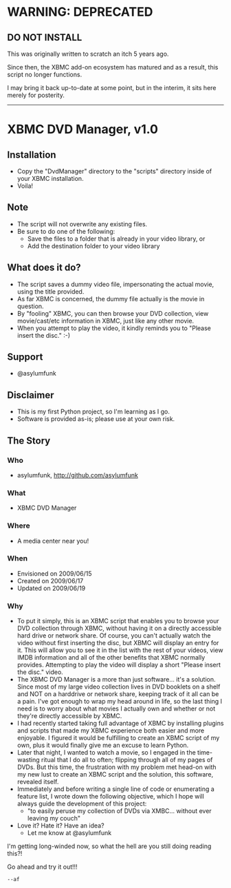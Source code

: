 WARNING: DEPRECATED
===================

DO NOT INSTALL
--------------
This was originally written to scratch an itch 5 years ago.

Since then, the XBMC add-on ecosystem has matured and as a result,
this script no longer functions.

I may bring it back up-to-date at some point, but in the interim,
it sits here merely for posterity.

****************************************

XBMC DVD Manager, v1.0
======================

Installation
------------
- Copy the "DvdManager\" directory to the "scripts\" directory
	inside of your XBMC installation.
- Voila!

Note
----
- The script will not overwrite any existing files.
- Be sure to do one of the following:
	- Save the files to a folder that is already in your video library,
		or
	- Add the destination folder to your video library

What does it do?
----------------
- The script saves a dummy video file, impersonating the actual movie,
	using the title provided.
- As far XBMC is concerned, the dummy file actually is the movie
	in question.
- By "fooling" XBMC, you can then browse your DVD collection,
	view movie/cast/etc information in XBMC, just like any other movie.
- When you attempt to play the video, it kindly reminds you to
	"Please insert the disc." :-)

Support
-------
- @asylumfunk

Disclaimer
----------
- This is my first Python project, so I'm learning as I go.
- Software is provided as-is; please use at your own risk.

The Story
---------

### Who ###
- asylumfunk, http://github.com/asylumfunk

### What ###
- XBMC DVD Manager

### Where ###
- A media center near you!

### When ###
- Envisioned on 2009/06/15
- Created on 2009/06/17
- Updated on 2009/06/19

### Why ###
- To put it simply, this is an XBMC script that enables you to browse
	your DVD collection through XBMC, without having it on a directly
	accessible hard drive or network share. Of course, you can't
	actually watch the video without first inserting the disc, but
	XBMC will display an entry for it. This will allow you to see it
	in the list with the rest of your videos, view IMDB information
	and all of the other benefits that XBMC normally provides.
	Attempting to play the video will display a short
	"Please insert the disc." video.
- The XBMC DVD Manager is a more than just software... it's a solution.
	Since most of my large video collection lives in DVD booklets on
	a shelf and NOT on a harddrive or network share, keeping track of it
	all can be a pain. I've got enough to wrap my head around in life,
	so the last thing I need is to worry about what movies I actually
	own and whether or not they're directly accessible by XBMC.
- I had recently started taking full advantage of XBMC by installing
	plugins and scripts that made my XBMC experience both easier and
	more enjoyable. I figured it would be fulfilling to create an
	XBMC script of my own, plus it would finally give me an excuse
	to learn Python.
- Later that night, I wanted to watch a movie, so I engaged in the
	time-wasting ritual that I do all to often; flipping through all of
	my pages of DVDs. But this time, the frustration with my problem
	met head-on with my new lust to create an XBMC script and
	the solution, this software, revealed itself.
- Immediately and before writing a single line of code or enumerating a
	feature list, I wrote down the following objective, which I hope
	will always guide the development of this project:
	- "to easily peruse my collection of DVDs via XMBC... without ever
		leaving my couch"
- Love it? Hate it? Have an idea?
	- Let me know at @asylumfunk

I'm getting long-winded now, so what the hell are you still doing
	reading this?!

Go ahead and try it out!!!

	--af


